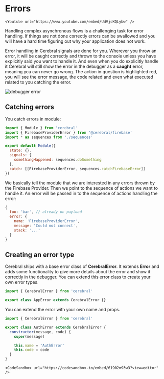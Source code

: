 # Errors

```marksy
<Youtube url="https://www.youtube.com/embed/UdVjsKQLybw" />
```

Handling complex asynchronous flows is a challenging task for error handling. If things are not done correctly errors can be swallowed and you will have a hard time figuring out why your application does not work.

Error handling in Cerebral signals are done for you. Wherever you throw an error, it will be caught correctly and thrown to the console unless you have explicitly said you want to handle it. And even when you do explicitly handle it Cerebral will still show the error in the debugger as a **caught** error, meaning you can never go wrong. The action in question is highlighted red, you will see the error message, the code related and even what executed related to you catching the error.

![debugger error](/images/debugger_error.png)

## Catching errors

You catch errors in module:

```js
import { Module } from 'cerebral'
import { FirebaseProviderError } from '@cerebral/firebase'
import * as sequences from './sequences'

export default Module({
  state: {},
  signals: {
    somethingHappened: sequences.doSomething
  },
  catch: [[FirebaseProviderError, sequences.catchFirebaseError]]
})
```

We basically tell the module that we are interested in any errors thrown by the Firebase Provider. Then we point to the sequence of actions we want to handle it. An error will be passed in to the sequence of actions handling the error:

```js
{
  foo: 'bar', // already on payload
  error: {
    name: 'FirebaseProviderError',
    message: 'Could not connect',
    stack: '...'
  }
}
```

## Creating an error type

Cerebral ships with a base error class of **CerebralError**. It extends **Error** and adds some functionality to give more details about the error and show it correctly in the debugger. You can extend this error class to create your own error types.

```js
import { CerebralError } from 'cerebral'

export class AppError extends CerebralError {}
```

You can extend the error with your own name and props.

```js
import { CerebralError } from 'cerebral'

export class AuthError extends CerebralError {
  constructor(message, code) {
    super(message)

    this.name = 'AuthError'
    this.code = code
  }
}
```

```marksy
<CodeSandbox url="https://codesandbox.io/embed/61902m93w3?view=editor" />
```
